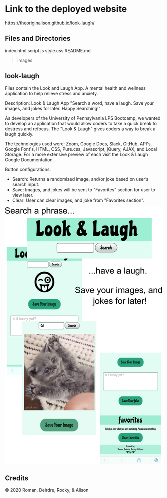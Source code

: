 # Link to the deployed website
https://theoriginalison.github.io/look-laugh/ 

## Files and Directories
index.html
script.js
style.css
README.md
>images 

## look-laugh
Files contain the Look and Laugh App. A mental health and wellness 
application to help relieve stress and anxiety. 

Description: Look & Laugh App
"Search a word, have a laugh. Save your images, and jokes for later. Happy Searching!"

As developers of the University of Pennsylvania LPS Bootcamp, we wanted to develop an application that would allow coders to take a quick break to destress
and refocus. The "Look & Laugh" gives coders a way to break a laugh quickly. 

The technologies used were:
Zoom, Google Docs, Slack, GitHub, API's, Google Font's, HTML, CSS, Pure.css, Javascript, jQuery, AJAX, and Local Storage. For a more extensive preview of each visit the Look & Laugh Google Documentation. 


Button configurations: 

- Search: Returns a randomized image, and/or joke based on user’s search input.
- Save: Images, and jokes will be sent to "Favorites" section for user to view later. 
- Clear: User can clear images, and joke from "Favorites section".

![Look & Laugh App Preview](images\preview-image.jpg)

## Credits
© 2020 Roman, Deirdre, Rocky, & Alison






